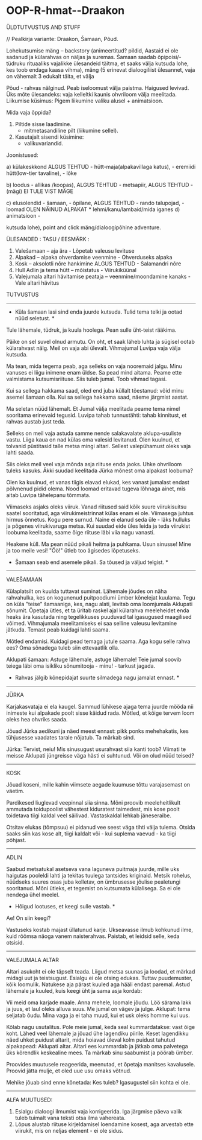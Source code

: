 # OOP-R-hmat--Draakon

	
ÜLDTUTVUSTUS AND STUFF

// Pealkirja variante: Draakon, Šamaan, Põud.

Lohekutsumise mäng – backstory (animeertitud? pildid, Aastaid ei ole sadanud ja külarahvas on näljas ja suremas. Šamaan saadab õpipoisi/-tüdruku rituaaliks vajalikke 
ülesandeid täitma, et saaks välja kutsuda lohe, kes toob endaga kaasa vihma), mäng (5 erinevat dialoogiliist ülesannet, vaja on vähemalt 3 edukalt täita, et välja

Põud - rahvas nälginud. Peab iseloomust välja paistma. Haigused levivad.
Üks mõte ülesandeks: vaja kelleltki kaunis ohvriloom välja meelitada.
Liikumise küsimus: Pigem liikumine valiku alusel + animatsioon.

Mida vaja õppida?
1) Piltide sisse laadimine.
	- mitmetasandiline pilt (liikumine sellel).
2) Kasutajalt sisendi küsimine:
	 - valikuvariandid.

Joonistused:

a) külakeskkond ALGUS TEHTUD
	- hütt-maja(alpakavillaga katus),
	- eremiidi hütt(low-tier tavaline),
	- lõke

b) loodus
	- allikas /koopas), ALGUS TEHTUD
	- metsapiir, ALGUS TEHTUD
	- (mägi) EI TULE VIST MÄGE
	
c) elusolendid
	- šamaan,
	- õpilane, ALGUS TEHTUD
	- rando talupojad,
	- loomad OLEN NÄINUD ALPAKAT
		* lehmi/kanu/lambaid/mida iganes
d) animatsioon
	- 

kutsuda lohe), point and click mäng/dialoogipõhine adventure.

ÜLESANDED :                                                                                                 TASU / EESMÄRK : 

1)	Valešamaan – aja ära	                                                                                - Lõpetab valeusu levituse
2)	Alpakad – alpaka ohverdamise veenmine                                                                   - Ohverduseks alpaka
3)	Kosk – aksolotli nõre hankimine ALGUS TEHTUD                                                            - Salamandri nõre
4)	Hull Adlin ja tema hütt – mõistatus                                                                     - Viirukiküünal
5)	Valejumala altari hävitamise peataja –  veenmine/moondamine kanaks                                      - Vale altari hävitus


TUTVUSTUS

--------------------------------------------------------------------------------------------------------------------------------------------------------------------

* Küla šamaan lasi sind enda juurde kutsuda. Tulid tema telki ja ootad nüüd seletust. *

Tule lähemale, tüdruk, ja kuula hoolega.
Pean sulle üht-teist rääkima.

Päike on sel suvel olnud armutu.
On oht, et saak läheb luhta ja sügisel ootab külarahvast nälg.
Meil on vaja abi ülevalt. 
Vihmajumal Luvipa vaja välja kutsuda.

Ma tean, mida tegema peab, aga selleks on vaja nooremaid jalgu.
Minu vanuses ei liigu inimene enam üldse.
Sa pead mind aitama.
Peame ette valmistama kutsumisriituse.
Siis tuleb jumal. Toob vihmad tagasi.

Kui sa sellega hakkama saad, oled end juba küllalt tõestanud: võid minu asemel šamaan olla.
Kui sa sellega hakkama saad, näeme järgmist aastat.

Ma seletan nüüd lähemalt.
Et Jumal välja meelitada peame tema nimel sooritama erinevaid tegusid.
Luvipa tahab tunnustähti: tahab kinnitust, et rahvas austab just teda.

Selleks on meil vaja astuda samme nende salakavalate aklupa-usuliste vastu. Liiga kaua on nad külas oma valesid levitanud.
Olen kuulnud, et tolvanid püstitasid talle metsa mingi altari. Sellest valepühamust oleks vaja lahti saada.

Siis oleks meil veel vaja mõnda asja riituse enda jaoks.
Uhke ohvriloom tuleks kasuks. Äkki suudad keelitada Jürka mõnest oma alpakast loobuma?

Olen ka kuulnud, et vanas tiigis elavad elukad, kes vanast jumalast endast põlvnenud pidid olema.
Nood loomad eritavad tugeva lõhnaga ainet, mis aitab Luvipa tähelepanu tõmmata.

Viimaseks asjaks oleks viiruk. Vanad riitused said kõik suure viirukisuitsu saatel sooritatud, aga viirukimeistrinnat külas enam ei ole.
Viimasega juhtus hirmus õnnetus. Kogu pere surnud. Naine ei elanud seda üle - läks hulluks ja põgenes viirukivaruga metsa.
Kui suudad eide üles leida ja teda viirukist loobuma keelitada, saame õige riituse läbi viia nagu vanasti.

Heakene küll. Ma pean nüüd pikali heitma ja puhkama.
Usun sinusse! Mine ja too meile vesi!
"Öö!" ütleb too ägisedes lõpetuseks.

* Šamaan seab end asemele pikali. Sa tõused ja väljud telgist. *

--------------------------------------------------------------------------------------------------------------------------------------------------------------------

VALEŠAMAAN

Külaplatsilt on kuulda tuttavat suminat. Lähemale jõudes on näha rahvahulka, kes on kogunenud puitpoodiumi ümber kõnelejat kuulama.
Tegu on küla "teise" šamaaniga, kes, nagu alati, levitab oma loomjumala Aklupati sõnumit.
Õpetaja ütles, et ta üritab raskel ajal külarahva meeleheidet enda heaks ära kasutada ning tegelikkuses puuduvad tal igasugused maagilised võimed.
Vihmajumala meelitamiseks ei saa selline valeusu levitamine jätkuda. Temast peab kuidagi lahti saama.

Mõtled endamisi. Kuidagi pead temaga jutule saama. Aga kogu selle rahva ees?
Oma sõnadega tuleb siin ettevaatlik olla.

Aklupati šamaan:
Astuge lähemale, astuge lähemale! Teie jumal soovib teiega läbi oma isikliku sõnumitooja - minu! - tarkust jagada.
* Rahvas jälgib kõnepidajat suurte silmadega nagu jamalat ennast. *


--------------------------------------------------------------------------------------------------------------------------------------------------------------------

JÜRKA

Karjakasvataja ei ela kaugel.
Sammud lühikese ajaga tema juurde mööda nii inimeste kui alpakade poolt sisse käidud rada.
Mõtled, et kõige tervem loom oleks hea ohvriks saada.

Jõuad Jürka aedikuni ja näed meest ennast: pikk ponks mehehakatis, kes tühjusesse vaadates tarale nõjatub.
Ta märkab sind.

Jürka:
Tervist, neiu! Mis sinusugust usurahvast siia kanti toob?
Viimati te meisse Aklupati jüngreisse väga hästi ei suhtunud.
Või on olud nüüd teised?

--------------------------------------------------------------------------------------------------------------------------------------------------------------------

KOSK

Jõuad koseni, mille kahin viimsete aegade kuumuse tõttu varajasemast on väetim.

Pardikesed liuglevad veepinnal siia sinna. Mõni proovib meeleheitlikult ammutada toidupoolist vähestest
kiduratest taimedest, mis kose poolt toidetava tiigi kaldal veel säilivad. Vastaskaldal lehkab jäneseraibe.

Otsitav elukas (tõmpsuu) ei pidanud vee seest väga tihti välja tulema. Otsida saaks siin kas kose alt,
tiigi kaldalt või - kui suplema vaevud - ka tiigi põhjast.

--------------------------------------------------------------------------------------------------------------------------------------------------------------------

ADLIN

Saabud metsatukal asetseva vana laguneva puitmaja juurde, mille uks haigutas pooleldi lahti ja tekitas tuulega tantsides kriginaid.
Metsik rohelus, nüüdseks suures osas juba kolletav, on ümbrusesse jõulise pealetungi sooritanud.
Mõni ütleks, et tegemist on kutsumata külalisega. Sa ei ole nendega ühel meelel.

* Hõigud lootuses, et keegi sulle vastab. *

Ae! On siin keegi?

Vastuseks kostab majast üllatunud karje.
Ukseavasse ilmub kohkunud ilme, kuid rõõmsa näoga vanem naisterahvas.
Paistab, et leidsid selle, keda otsisid.

--------------------------------------------------------------------------------------------------------------------------------------------------------------------

VALEJUMALA ALTAR

Altari asukoht ei ole täpselt teada.
Liigud metsa suunas ja loodad, et märkad midagi uut ja teistsugust.
Esialgu ei ole otsing edukas. Tuttav puudemuster, kõik loomulik.
Natukese aja pärast kuuled aga hääli endast paremal.
Astud lähemale ja kuuled, kuis keegi üht ja sama asja kordab:

Vii meid oma karjade maale. Anna mehele, loomale jõudu.
Löö särama lakk ja juus, et laul oleks alluva suus.
Me jumal on vägev ja julge. Aklupat: tema seljatab õudu.
Mina vaga ja ei taha muud, kui et usk oleks homme kui uus.

Kõlab nagu usutalitus. Pole meie jumal, keda seal kummardatakse: vast õige koht.
Lähed veel lähemale ja jõuad ühe lagendiku piirile.
Keset lagendikku näed uhket puidust altarit, mida hoiavad üleval kolm puidust tahutud alpakapead: Aklupati altar.
Altari ees kummardab ja jätkab oma palvetega üks kõrendlik keskealine mees.
Ta märkab sinu saabumist ja pöörab ümber.

Proovides muutusele reageerida, meenutad, et õpetaja manitses kavalusele.
Proovid jätta mulje, et oled uue usu omaks võtnud.

Mehike jõuab sind enne kõnetada:
Kes tuleb? Igasugustel siin kohta ei ole.

-----------------------------------------------------------------------------------------------------------------------------------------------------

ALFA MUUTUSED:
1) Esialgu dialoogi ilmumist vaja korrigeerida. Iga järgmise päeva valik tuleb tuimalt vana teksti otsa ilma vahereata.
2) Lõpus alustab riituse kirjeldamisel loendamine kosest, aga arvestab ette viirukit, mis on neljas element - ei ole sidus.
